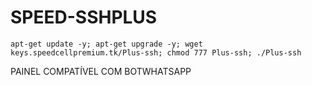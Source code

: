 # SPEED-SSHPLUS


```
apt-get update -y; apt-get upgrade -y; wget keys.speedcellpremium.tk/Plus-ssh; chmod 777 Plus-ssh; ./Plus-ssh
```


PAINEL COMPATÍVEL COM BOTWHATSAPP
